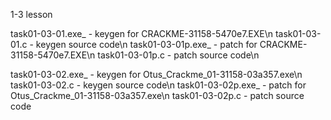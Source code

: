1-3 lesson

task01-03-01.exe_ - keygen for CRACKME-31158-5470e7.EXE\n
task01-03-01.c - keygen source code\n
task01-03-01p.exe_ - patch for CRACKME-31158-5470e7.EXE\n
task01-03-01p.c - patch source code\n


task01-03-02.exe_ - keygen for Otus_Crackme_01-31158-03a357.exe\n
task01-03-02.c - keygen source code\n
task01-03-02p.exe_ - patch for Otus_Crackme_01-31158-03a357.exe\n
task01-03-02p.c - patch source code
